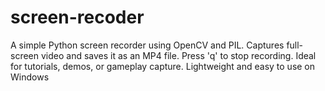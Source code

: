 # screen-recoder
A simple Python screen recorder using OpenCV and PIL. Captures full-screen video and saves it as an MP4 file. Press 'q' to stop recording. Ideal for tutorials, demos, or gameplay capture. Lightweight and easy to use on Windows
